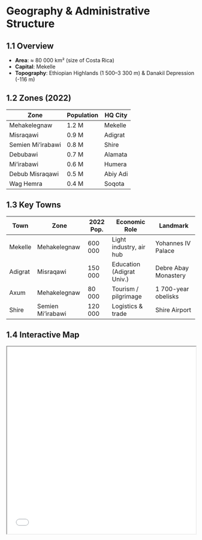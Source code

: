 # Geography & Administrative Structure

## 1.1 Overview

- **Area**: ≈ 80 000 km² (size of Costa Rica)  
- **Capital**: Mekelle  
- **Topography**: Ethiopian Highlands (1 500–3 300 m) & Danakil Depression (-116 m)

## 1.2 Zones (2022)

| Zone | Population | HQ City |
|---|---|---|
| Mehakelegnaw | 1.2 M | Mekelle |
| Misraqawi | 0.9 M | Adigrat |
| Semien Mi’irabawi | 0.8 M | Shire |
| Debubawi | 0.7 M | Alamata |
| Mi’irabawi | 0.6 M | Humera |
| Debub Misraqawi | 0.5 M | Abiy Adi |
| Wag Hemra | 0.4 M | Soqota |

## 1.3 Key Towns

| Town | Zone | 2022 Pop. | Economic Role | Landmark |
|---|---|---|---|---|
| Mekelle | Mehakelegnaw | 600 000 | Light industry, air hub | Yohannes IV Palace |
| Adigrat | Misraqawi | 150 000 | Education (Adigrat Univ.) | Debre Abay Monastery |
| Axum | Mehakelegnaw | 80 000 | Tourism / pilgrimage | 1 700-year obelisks |
| Shire | Semien Mi’irabawi | 120 000 | Logistics & trade | Shire Airport |

## 1.4 Interactive Map

<iframe src="/assets/maps/tigray_zones.html" width="100%" height="500"></iframe>
